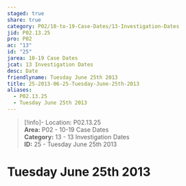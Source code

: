 ```yaml
---  
staged: true  
share: true  
category: P02/10-to-19-Case-Dates/13-Investigation-Dates  
jid: P02.13.25  
pro: P02  
ac: "13"  
id: "25"  
jarea: 10-19 Case Dates  
jcat: 13 Investigation Dates  
desc: Date  
friendlyname: Tuesday June 25th 2013  
title: 25-2013-06-25-Tuesday-June-25th-2013  
aliases:  
  - P02.13.25  
  - Tuesday June 25th 2013  
---  
```

  
>[!info]- Location: P02.13.25  
>**Area:** P02 - 10-19 Case Dates  
>**Category:** 13 - 13 Investigation Dates  
>**ID:** 25 - Tuesday June 25th 2013  
  
# Tuesday June 25th 2013  
